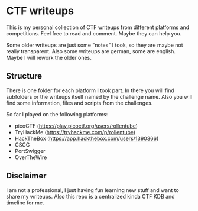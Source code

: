 # CTF writeups
This is my personal collection of CTF writeups from different platforms and competitions. Feel free to read and comment. Maybe they can help you.

Some older writeups are just some "notes" I took, so they are maybe not really transparent. Also some writeups are german, some are english. Maybe I will rework the older ones.

## Structure
There is one folder for each platform I took part. In there you will find subfolders or the writeups itself named by the challenge name. Also you will find some information, files and scripts from the challenges.

So far I played on the following platforms:
- picoCTF (https://play.picoctf.org/users/rollentube)
- TryHackMe (https://tryhackme.com/p/rollentube)
- HackTheBox (https://app.hackthebox.com/users/1390366)
- CSCG
- PortSwigger
- OverTheWire

## Disclaimer
I am not a professional, I just having fun learning new stuff and want to share my writeups. Also this repo is a centralized kinda CTF KDB and timeline for me.
